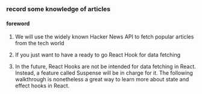 ### record some knowledge of articles

#### foreword
1. We will use the widely known Hacker News API to fetch popular articles from the tech world

2. If you just want to have a ready to go React Hook for data fetching

3. In the future, React Hooks are not be intended for data fetching in React. Instead, a feature called Suspense will be in charge for it. The following walkthrough is nonetheless a great way to learn more about state and effect hooks in React.